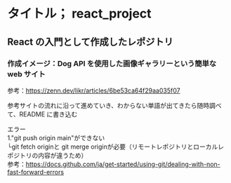 # タイトル； react_project

## React の入門として作成したレポジトリ

### 作成イメージ：Dog API を使用した画像ギャラリーという簡単な web サイト
参考：https://zenn.dev/likr/articles/6be53ca64f29aa035f07

参考サイトの流れに沿って進めていき、わからない単語が出てきたら随時調べて、README に書き込む

エラー <br>
1."git push origin main"ができない <br>
└git fetch originと git merge originが必要（リモートレポジトリとローカルレポジトリの内容が違うため） <br>
参考：https://docs.github.com/ja/get-started/using-git/dealing-with-non-fast-forward-errors <br>
